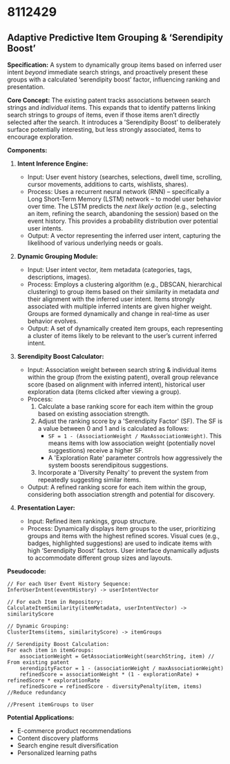 # 8112429

## Adaptive Predictive Item Grouping & ‘Serendipity Boost’

**Specification:** A system to dynamically group items based on inferred user intent *beyond* immediate search strings, and proactively present these groups with a calculated ‘serendipity boost’ factor, influencing ranking and presentation.

**Core Concept:** The existing patent tracks associations between search strings and *individual* items. This expands that to identify patterns linking search strings to *groups* of items, even if those items aren’t directly selected after the search. It introduces a 'Serendipity Boost' to deliberately surface potentially interesting, but less strongly associated, items to encourage exploration.

**Components:**

1.  **Intent Inference Engine:**
    *   Input: User event history (searches, selections, dwell time, scrolling, cursor movements, additions to carts, wishlists, shares).
    *   Process: Uses a recurrent neural network (RNN) – specifically a Long Short-Term Memory (LSTM) network – to model user behavior over time. The LSTM predicts the *next likely action* (e.g., selecting an item, refining the search, abandoning the session) based on the event history. This provides a probability distribution over potential user intents.
    *   Output: A vector representing the inferred user intent, capturing the likelihood of various underlying needs or goals.

2.  **Dynamic Grouping Module:**
    *   Input: User intent vector, item metadata (categories, tags, descriptions, images).
    *   Process: Employs a clustering algorithm (e.g., DBSCAN, hierarchical clustering) to group items based on their similarity in metadata *and* their alignment with the inferred user intent.  Items strongly associated with multiple inferred intents are given higher weight. Groups are formed dynamically and change in real-time as user behavior evolves.
    *   Output: A set of dynamically created item groups, each representing a cluster of items likely to be relevant to the user’s current inferred intent.

3.  **Serendipity Boost Calculator:**
    *   Input: Association weight between search string & individual items within the group (from the existing patent), overall group relevance score (based on alignment with inferred intent), historical user exploration data (items clicked after viewing a group).
    *   Process: 
        1. Calculate a base ranking score for each item within the group based on existing association strength.
        2. Adjust the ranking score by a 'Serendipity Factor' (SF). The SF is a value between 0 and 1 and is calculated as follows:
            *   `SF = 1 - (AssociationWeight / MaxAssociationWeight)`. This means items with low association weight (potentially novel suggestions) receive a higher SF.
            *  A 'Exploration Rate' parameter controls how aggressively the system boosts serendipitous suggestions. 
        3. Incorporate a 'Diversity Penalty' to prevent the system from repeatedly suggesting similar items.
    *   Output: A refined ranking score for each item within the group, considering both association strength and potential for discovery.

4.  **Presentation Layer:**
    *   Input: Refined item rankings, group structure.
    *   Process: Dynamically displays item groups to the user, prioritizing groups and items with the highest refined scores. Visual cues (e.g., badges, highlighted suggestions) are used to indicate items with high ‘Serendipity Boost’ factors. User interface dynamically adjusts to accommodate different group sizes and layouts.

**Pseudocode:**

```
// For each User Event History Sequence:
InferUserIntent(eventHistory) -> userIntentVector

// For each Item in Repository:
CalculateItemSimilarity(itemMetadata, userIntentVector) -> similarityScore

// Dynamic Grouping:
ClusterItems(items, similarityScore) -> itemGroups

// Serendipity Boost Calculation:
For each item in itemGroups:
    associationWeight = GetAssociationWeight(searchString, item) // From existing patent
    serendipityFactor = 1 - (associationWeight / maxAssociationWeight)
    refinedScore = associationWeight * (1 - explorationRate) + refinedScore * explorationRate
    refinedScore = refinedScore - diversityPenalty(item, items) //Reduce redundancy

//Present itemGroups to User
```

**Potential Applications:**

*   E-commerce product recommendations
*   Content discovery platforms
*   Search engine result diversification
*   Personalized learning paths